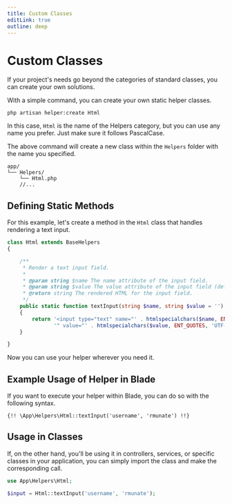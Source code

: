 ```yaml
---
title: Custom Classes
editLink: true
outline: deep
---
```


# Custom Classes

If your project's needs go beyond the categories of standard classes, you can create your own solutions.

With a simple command, you can create your own static helper classes.

```shell
php artisan helper:create Html
```
In this case, `Html` is the name of the Helpers category, but you can use any name you prefer. Just make sure it follows PascalCase.

The above command will create a new class within the `Helpers` folder with the name you specified.

```shell
app/
└── Helpers/
    └── Html.php
    //...
```

## Defining Static Methods

For this example, let's create a method in the `Html` class that handles rendering a text input.

```php
class Html extends BaseHelpers
{

    /**
     * Render a text input field.
     *
     * @param string $name The name attribute of the input field.
     * @param string $value The value attribute of the input field (default is an empty string).
     * @return string The rendered HTML for the input field.
     */
    public static function textInput(string $name, string $value = ''): string
    {
        return '<input type="text" name="' . htmlspecialchars($name, ENT_QUOTES, 'UTF-8') .
               '" value="' . htmlspecialchars($value, ENT_QUOTES, 'UTF-8') . '">';
    }

}
```

Now you can use your helper wherever you need it.

## Example Usage of Helper in Blade

If you want to execute your helper within Blade, you can do so with the following syntax.

```blade
{!! \App\Helpers\Html::textInput('username', 'rmunate') !!}
```

## Usage in Classes

If, on the other hand, you'll be using it in controllers, services, or specific classes in your application, you can simply import the class and make the corresponding call.

```php
use App\Helpers\Html;

$input = Html::textInput('username', 'rmunate');
```